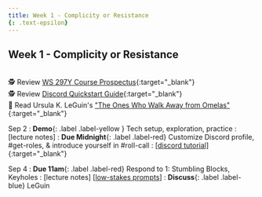 ```yaml
---
title: Week 1 - Complicity or Resistance
{: .text-epsilon}
---
```


## Week 1 - Complicity or Resistance
\
🕵️ Review [WS 297Y Course Prospectus](/syllabus.md){:target="_blank"}   
🕵️ Review [Discord Quickstart Guide](/discord.md){:target="_blank"}   
📖 Read Ursula K. LeGuin's ["The Ones Who Walk Away from Omelas"](/assets/pdfs/leguin_ones_who_walk_away_from_omelas.pdf){:target="_blank"}   

Sep 2
: **Demo**{: .label .label-yellow } Tech setup, exploration, practice
  : [lecture notes]
: **Due Midnight**{: .label .label-red} Customize Discord profile, #get-roles, & introduce yourself in #roll-call
  : [[discord tutorial]](/discord.md){:target="_blank"}


Sep 4
: **Due 11am**{: .label .label-red} Respond to 1: Stumbling Blocks, Keyholes
  : [lecture notes]  [[low-stakes prompts](/prompts.md)]
: **Discuss**{: .label .label-blue} LeGuin